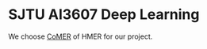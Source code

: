 # SJTU AI3607 Deep Learning
We choose [CoMER](https://github.com/Green-Wood/CoMER) of HMER for our project.
